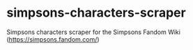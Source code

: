 # simpsons-characters-scraper
Simpsons characters scraper for the Simpsons Fandom Wiki (https://simpsons.fandom.com/)
